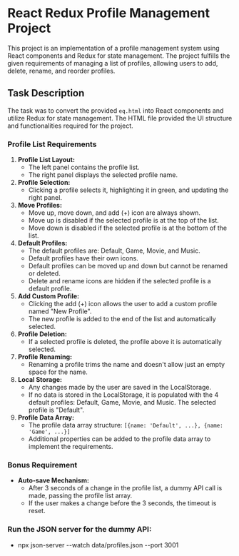 # React Redux Profile Management Project

This project is an implementation of a profile management system using React components and Redux for state management. The project fulfills the given requirements of managing a list of profiles, allowing users to add, delete, rename, and reorder profiles.

## Task Description

The task was to convert the provided `eq.html` into React components and utilize Redux for state management. The HTML file provided the UI structure and functionalities required for the project.

### Profile List Requirements

1. **Profile List Layout:**
   - The left panel contains the profile list.
   - The right panel displays the selected profile name.
2. **Profile Selection:**
   - Clicking a profile selects it, highlighting it in green, and updating the right panel.
3. **Move Profiles:**
   - Move up, move down, and add (+) icon are always shown.
   - Move up is disabled if the selected profile is at the top of the list.
   - Move down is disabled if the selected profile is at the bottom of the list.
4. **Default Profiles:**
   - The default profiles are: Default, Game, Movie, and Music.
   - Default profiles have their own icons.
   - Default profiles can be moved up and down but cannot be renamed or deleted.
   - Delete and rename icons are hidden if the selected profile is a default profile.
5. **Add Custom Profile:**
   - Clicking the add (+) icon allows the user to add a custom profile named "New Profile".
   - The new profile is added to the end of the list and automatically selected.
6. **Profile Deletion:**
   - If a selected profile is deleted, the profile above it is automatically selected.
7. **Profile Renaming:**
   - Renaming a profile trims the name and doesn't allow just an empty space for the name.
8. **Local Storage:**
   - Any changes made by the user are saved in the LocalStorage.
   - If no data is stored in the LocalStorage, it is populated with the 4 default profiles: Default, Game, Movie, and Music. The selected profile is "Default".
9. **Profile Data Array:**
   - The profile data array structure: `[{name: 'Default', ...}, {name: 'Game', ...}]`
   - Additional properties can be added to the profile data array to implement the requirements.

### Bonus Requirement

- **Auto-save Mechanism:**
  - After 3 seconds of a change in the profile list, a dummy API call is made, passing the profile list array.
  - If the user makes a change before the 3 seconds, the timeout is reset.

### Run the JSON server for the dummy API:

- npx json-server --watch data/profiles.json --port 3001
